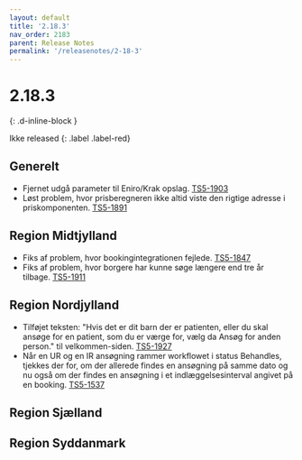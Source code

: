 ```yaml
---
layout: default
title: '2.18.3'
nav_order: 2183
parent: Release Notes
permalink: '/releasenotes/2-18-3'
---
```


# 2.18.3
{: .d-inline-block }

Ikke released
{: .label .label-red}

## Generelt
- Fjernet udgå parameter til Eniro/Krak opslag. [TS5-1903](https://sd.trifork.com/browse/TS5-1903)
- Løst problem, hvor prisberegneren ikke altid viste den rigtige adresse i priskomponenten. [TS5-1891](https://sd.trifork.com/browse/TS5-1891)

## Region Midtjylland
- Fiks af problem, hvor bookingintegrationen fejlede. [TS5-1847](https://sd.trifork.com/browse/TS5-1847)
- Fiks af problem, hvor borgere har kunne søge længere end tre år tilbage. [TS5-1911](https://sd.trifork.com/projects/TS5/queues/custom/95/TS5-1911)

## Region Nordjylland
- Tilføjet teksten: "Hvis det er dit barn der er patienten, eller du skal ansøge for en patient, som du er værge for, vælg da Ansøg for anden person." til velkommen-siden. [TS5-1927](https://sd.trifork.com/browse/TS5-1927)
- Når en UR og en IR ansøgning rammer workflowet i status Behandles, tjekkes der for, om der allerede findes en ansøgning på samme dato og nu også om der findes en ansøgning i et indlæggelsesinterval angivet på en booking. [TS5-1537](https://sd.trifork.com/browse/TS5-1537)
  
## Region Sjælland

## Region Syddanmark
